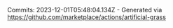 Commits: 2023-12-01T05:48:04.134Z - Generated via https://github.com/marketplace/actions/artificial-grass
<br>
